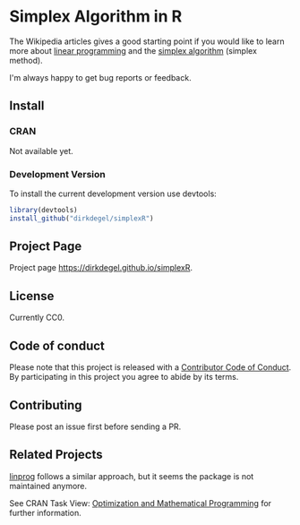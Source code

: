 # Simplex Algorithm in R


The Wikipedia articles gives a good starting point if you would like to learn more about [linear programming](https://en.wikipedia.org/wiki/Linear_programming) and the [simplex algorithm](https://en.wikipedia.org/wiki/Simplex_algorithm) (simplex method).

I'm always happy to get bug reports or feedback.

## Install

### CRAN

Not available yet.

### Development Version

To install the current development version use devtools:

```R
library(devtools)
install_github("dirkdegel/simplexR")
```

## Project Page

Project page <https://dirkdegel.github.io/simplexR>.

## License

Currently CC0.

## Code of conduct

Please note that this project is released with a [Contributor Code of Conduct](CONDUCT.md). By participating in this project you agree to abide by its terms.

## Contributing

Please post an issue first before sending a PR.

## Related Projects

[linprog](https://cran.r-project.org/web/packages/linprog/index.html) follows a similar approach, but it seems the package is not maintained anymore.

See CRAN Task View: [Optimization and Mathematical Programming]( https://cran.r-project.org/web/views/Optimization.html) for further information.
